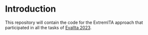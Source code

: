 # Introduction
This repository will contain the code for the ExtremITA approach that participated in all the tasks of [EvalIta 2023](https://www.evalita.it/campaigns/evalita-2023/).
